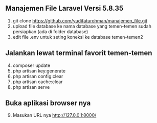 ## Manajemen File Laravel Versi 5.8.35
1. git clone https://github.com/yudifaturohman/manajemen_file.git
2. upload file database ke nama database yang temen-temen sudah persiapkan (ada di folder database)
3. edit file .env untuk seting koneksi ke database temen-temen2
## Jalankan lewat terminal favorit temen-temen
4. composer update
5. php artisan key:generate
6. php artisan config:clear
7. php artisan cache:clear
8. php artisan serve
## Buka aplikasi browser nya
9. Masukan URL nya http://127.0.0.1:8000/
